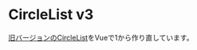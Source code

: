 # CircleList v3

[旧バージョンのCircleList](https://github.com/circle-list/circlelist-v2)をVueで1から作り直しています。
